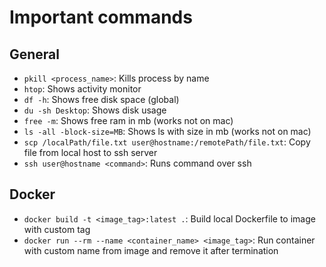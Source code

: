 # Important commands

## General

- ``pkill <process_name>``: Kills process by name
- ``htop``: Shows activity monitor
- ``df -h``: Shows free disk space (global)
- ``du -sh Desktop``: Shows disk usage
- ``free -m``: Shows free ram in mb (works not on mac)
- ``ls -all -block-size=MB``: Shows ls with size in mb (works not on mac)
- ``scp /localPath/file.txt user@hostname:/remotePath/file.txt``: Copy file from local host to ssh server
- ``ssh user@hostname <command>``: Runs command over ssh

## Docker

- ``docker build -t <image_tag>:latest .``: Build local Dockerfile to image with custom tag
- ``docker run --rm --name <container_name> <image_tag>``: Run container with custom name from image and remove it after termination
